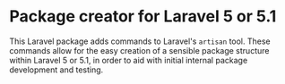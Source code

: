 # Package creator for Laravel 5 or 5.1

This Laravel package adds commands to Laravel's `artisan` tool. These commands allow for the easy creation of a sensible package structure within Laravel 5 or 5.1, in order to aid with initial internal package development and testing.
